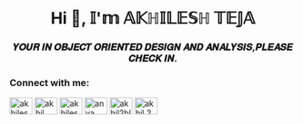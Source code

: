 <h1 align="center">Hi 👋, 𝕀'𝕞 𝔸𝕂ℍ𝕀𝕃𝔼𝕊ℍ 𝕋𝔼𝕁𝔸</h1>
<h3 align="center">𝒀𝑶𝑼𝑹 𝑰𝑵 𝑶𝑩𝑱𝑬𝑪𝑻 𝑶𝑹𝑰𝑬𝑵𝑻𝑬𝑫 𝑫𝑬𝑺𝑰𝑮𝑵 𝑨𝑵𝑫 𝑨𝑵𝑨𝑳𝒀𝑺𝑰𝑺,𝑷𝑳𝑬𝑨𝑺𝑬 𝑪𝑯𝑬𝑪𝑲 𝑰𝑵.</h3>

<h3 align="left">Connect with me:</h3>
<p align="left">
<a href="https://twitter.com/akhileshteja7" target="blank"><img align="center" src="https://raw.githubusercontent.com/rahuldkjain/github-profile-readme-generator/master/src/images/icons/Social/twitter.svg" alt="akhileshteja7" height="30" width="40" /></a>
<a href="https://fb.com/akhil akhil" target="blank"><img align="center" src="https://raw.githubusercontent.com/rahuldkjain/github-profile-readme-generator/master/src/images/icons/Social/facebook.svg" alt="akhil akhil" height="30" width="40" /></a>
<a href="https://instagram.com/akhileshteja7" target="blank"><img align="center" src="https://raw.githubusercontent.com/rahuldkjain/github-profile-readme-generator/master/src/images/icons/Social/instagram.svg" alt="akhileshteja7" height="30" width="40" /></a>
<a href="https://www.youtube.com/c/anya forger" target="blank"><img align="center" src="https://raw.githubusercontent.com/rahuldkjain/github-profile-readme-generator/master/src/images/icons/Social/youtube.svg" alt="anya forger" height="30" width="40" /></a>
<a href="https://www.hackerrank.com/akhil2blue" target="blank"><img align="center" src="https://raw.githubusercontent.com/rahuldkjain/github-profile-readme-generator/master/src/images/icons/Social/hackerrank.svg" alt="akhil2blue" height="30" width="40" /></a>
<a href="https://discord.gg/akhil.2blue" target="blank"><img align="center" src="https://raw.githubusercontent.com/rahuldkjain/github-profile-readme-generator/master/src/images/icons/Social/discord.svg" alt="akhil.2blue" height="30" width="40" /></a>
</p>
